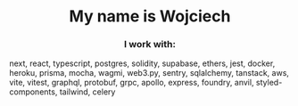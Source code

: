 <h1 align="center">My name is Wojciech</h1>
<h3 align="center">I work with:</h3>
next, react, typescript,
postgres, solidity, supabase,
ethers, jest, docker, heroku,
prisma, mocha, wagmi,
web3.py, sentry, sqlalchemy,
tanstack, aws, vite, vitest,
graphql, protobuf, grpc,
apollo, express, foundry,
anvil, styled-components,
tailwind, celery
